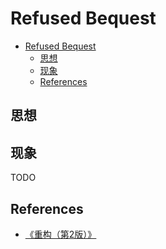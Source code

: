# Refused Bequest


<!-- TOC -->

- [Refused Bequest](#refused-bequest)
    - [思想](#思想)
    - [现象](#现象)
    - [References](#references)

<!-- /TOC -->


## 思想


## 现象
TODO


## References
* [《重构（第2版）》](https://book.douban.com/subject/33400354/)
